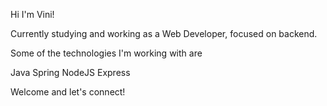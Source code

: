 Hi I'm Vini! 

Currently studying and working as a Web Developer, focused on backend.

Some of the technologies I'm working with are

Java
Spring
NodeJS
Express

Welcome and let's connect!
